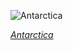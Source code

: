 
![Antarctica](https://www.gstatic.com/prettyearth/assets/full/2439.jpg)

*[Antarctica](https://www.google.com/maps/@-69.746959,10.463253,10z/data=!3m1!1e3)*
